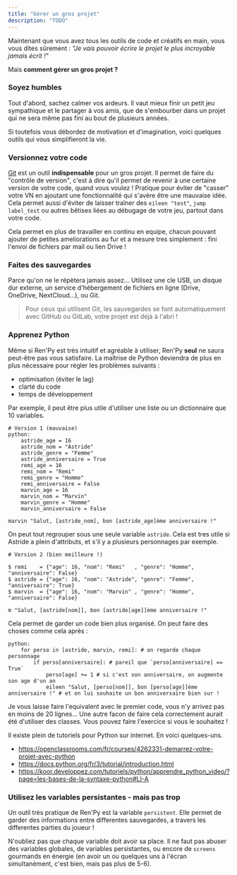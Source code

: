 ```yaml
---
title: "Gérer un gros projet"
description: "TODO"
---
```


Maintenant que vous avez tous les outils de code et créatifs en main, vous vous dites sûrement : _"Je vais pouvoir écrire le projet le plus incroyable jamais écrit !"_

Mais **comment gérer un gros projet ?**

### Soyez humbles

Tout d'abord, sachez calmer vos ardeurs. Il vaut mieux finir un petit jeu sympathique et le partager à vos amis, que de s'embourber dans un projet qui ne sera même pas fini au bout de plusieurs années.

Si toutefois vous débordez de motivation et d'imagination, voici quelques outils qui vous simplifieront la vie.

### Versionnez votre code

[Git](https://openclassrooms.com/fr/courses/5641721-utilisez-git-et-github-pour-vos-projets-de-developpement) est un outil **indispensable** pour un gros projet. Il permet de faire du "contrôle de version", c'est à dire qu'il permet de revenir à une certaine version de votre code, quand vous voulez ! Pratique pour éviter de "casser" votre VN en ajoutant une fonctionnalité qui s'avère être une mauvaise idée. Cela permet aussi d'éviter de laisser traîner des `eileen "test"`, `jump label_test` ou autres bêtises liées au débugage de votre jeu, partout dans votre code.

Cela permet en plus de travailler en continu en equipe, chacun pouvant ajouter de petites ameliorations au fur et a mesure tres simplement : fini l'envoi de fichiers par mail ou lien Drive !

### Faites des sauvegardes

Parce qu'on ne le répètera jamais assez... Utilisez une cle USB, un disque dur externe, un service d'hébergement de fichiers en ligne (Drive, OneDrive, NextCloud...), ou Git.

> Pour ceux qui utilisent Git, les sauvegardes se font automatiquement avec GitHub ou GitLab, votre projet est déjà à l'abri !

### Apprenez Python

Même si Ren'Py est très intuitif et agréable à utiliser, Ren'Py **seul** ne saura peut-être pas vous satisfaire. La maîtrise de Python deviendra de plus en plus nécessaire pour régler les problèmes suivants :

-   optimisation (éviter le lag)
-   clarté du code
-   temps de développement

Par exemple, il peut être plus utile d'utiliser une liste ou un dictionnaire que 10 variables.

```renpy
# Version 1 (mauvaise)
python:
    astride_age = 16
    astride_nom = "Astride"
    astride_genre = "Femme"
    astride_anniversaire = True
    remi_age = 16
    remi_nom = "Remi"
    remi_genre = "Homme"
    remi_anniversaire = False
    marvin_age = 16
    marvin_nom = "Marvin"
    marvin_genre = "Homme"
    marvin_anniversaire = False

marvin "Salut, [astride_nom], bon [astride_age]ème anniversaire !"

```

On peut tout regrouper sous une seule variable `astride`. Cela est tres utile si Astride a plein d'attributs, et s'il y a plusieurs personnages par exemple.

```renpy
# Version 2 (bien meilleure !)

$ remi    = {"age": 16, "nom": "Remi"   , "genre": "Homme", "anniversaire": False}
$ astride = {"age": 16, "nom": "Astride", "genre": "Femme", "anniversaire": True}
$ marvin  = {"age": 16, "nom": "Marvin" , "genre": "Homme", "anniversaire": False}

m "Salut, [astride[nom]], bon [astride[age]]ème anniversaire !"
```

Cela permet de garder un code bien plus organisé. On peut faire des choses comme cela après :

```renpy
python:
    for perso in [astride, marvin, remi]: # on regarde chaque personnage
        if perso[anniversaire]: # pareil que `perso[anniversaire] == True`
            perso[age] += 1 # si c'est son anniversaire, on augmente son age d'un an
            eileen "Salut, [perso[nom]], bon [perso[age]]ème anniversaire !" # et on lui souhaite un bon anniversaire bien sur !
```

Je vous laisse faire l'equivalent avec le premier code, vous n'y arrivez pas en moins de 20 lignes... Une autre facon de faire cela correctement aurait été d'utiliser des classes. Vous pouvez faire l'exercice si vous le souhaitez !

Il existe plein de tutoriels pour Python sur internet. En voici quelques-uns.

-   https://openclassrooms.com/fr/courses/4262331-demarrez-votre-projet-avec-python
-   https://docs.python.org/fr/3/tutorial/introduction.html
-   https://koor.developpez.com/tutoriels/python/apprendre_python_video/?page=les-bases-de-la-syntaxe-python#LI-A

### Utilisez les variables persistantes - mais pas trop

Un outil très pratique de Ren'Py est la variable `persistent`. Elle permet de garder des informations entre differentes sauvegardes, a travers les differentes parties du joueur !

N'oubliez pas que chaque variable doit avoir sa place. Il ne faut pas abuser des variables globales, de variables persistantes, ou encore de `screens` gourmands en énergie (en avoir un ou quelques uns à l'écran simultanément, c'est bien, mais pas plus de 5-6).
